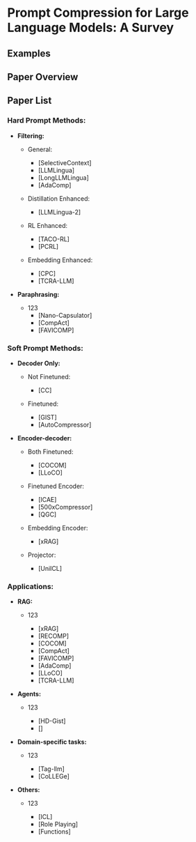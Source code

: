 # Prompt Compression for Large Language Models: A Survey

## Examples

## Paper Overview

## Paper List

### Hard Prompt Methods:

- **Filtering:**

  - General: 

    - [SelectiveContext]
    - [LLMLingua]
    - [LongLLMLingua]
    - [AdaComp]

  - Distillation Enhanced:

    - [LLMLingua-2]

  - RL Enhanced: 

    - [TACO-RL]
    - [PCRL]

  - Embedding Enhanced:

    - [CPC]
    - [TCRA-LLM]

- **Paraphrasing:**
  - 123
    - [Nano-Capsulator]
    - [CompAct]
    - [FAVICOMP]

### Soft Prompt Methods:

- **Decoder Only:**

  - Not Finetuned:

    - [CC]

  - Finetuned:

    - [GIST]
    - [AutoCompressor]

- **Encoder-decoder:**

  - Both Finetuned:

    - [COCOM]
    - [LLoCO]

  - Finetuned Encoder:

    - [ICAE]
    - [500xCompressor]
    - [QGC]

  - Embedding Encoder:

    - [xRAG]

  - Projector:

    - [UniICL]

### Applications:

- **RAG:**

  - 123

    - [xRAG]
    - [RECOMP]
    - [COCOM]
    - [CompAct]
    - [FAVICOMP]
    - [AdaComp]
    - [LLoCO]
    - [TCRA-LLM]

- **Agents:**

  - 123

    - [HD-Gist]
    - []

- **Domain-specific tasks:**

  - 123

    - [Tag-llm]
    - [CoLLEGe]

- **Others:**

  - 123

    - [ICL] 
    - [Role Playing] 
    - [Functions] 













